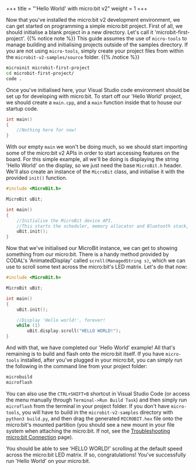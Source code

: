 +++
title = "'Hello World' with micro:bit v2"
weight = 1
+++

Now that you've installed the micro:bit v2 development environment, we can get started on programming a simple micro:bit project. First of all, we should initialise a blank project in a new directory. Let's call it 'microbit-first-project'.
{{% notice note %}}
This guide assumes the use of `micro-tools` to manage building and initialising projects outside of the samples directory. If you are not using `micro-tools`, simply create your project files from within the `microbit-v2-samples/source` folder.
{{% /notice %}}
```bash
microinit microbit-first-project
cd microbit-first-project/
code .
```

Once you've initialised here, your Visual Studio code environment should be set up for developing with micro:bit. To start off our 'Hello World' project, we should create a `main.cpp`, and a `main` function inside that to house our startup code.
```cpp
int main()
{
    //Nothing here for now!
}
```

With our empty `main` we won't be doing much, so we should start importing some of the micro:bit v2 APIs in order to start accessing features on the board. For this simple example, all we'll be doing is displaying the string 'Hello World' on the display, so we just need the base `MicroBit.h` header. We'll also create an instance of the `MicroBit` class, and initialise it with the provided `init()` function.
```cpp
#include <MicroBit.h>

MicroBit uBit;

int main()
{
    //Initialise the MicroBit device API.
    //This starts the scheduler, memory allocator and Bluetooth stack, so don't forget it!
    uBit.init();
}
```

Now that we've initialised our MicroBit instance, we can get to showing something from our micro:bit. There is a handy method provided by CODAL's 'AnimatedDisplay' called `scroll(ManagedString s)`, which we can use to scroll some text across the micro:bit's LED matrix. Let's do that now:
```cpp
#include <MicroBit.h>

MicroBit uBit;

int main()
{
    uBit.init();

    //Display 'Hello world!', forever!
    while (1)
        uBit.display.scroll("HELLO WORLD!");
}
```

And with that, we have completed our 'Hello World' example! All that's remaining is to build and flash onto the micro:bit itself. If you have `micro-tools` installed, after you've plugged in your micro:bit, you can simply run the following in the command line from your project folder:
```bash
microbuild
microflash
```

You can also use the `CTRL+SHIFT+B` shortcut in Visual Studio Code (or access the menu manually through `Terminal->Run Build Task`) and then simply run `microflash` from the terminal in your project folder. If you don't have `micro-tools`, you will have to build in the `microbit-v2-samples` directory with `python3 build.py`, and then drag the generated `MICROBIT.hex` file onto the micro:bit's mounted partition (you should see a new mount in your file system when attaching the micro:bit. If not, see the [Troubleshooting micro:bit Connection]() page).

You should be able to see 'HELLO WORLD!' scrolling at the default speed across the micro:bit LED matrix. If so, congratulations! You've successfully run 'Hello World' on your micro:bit.